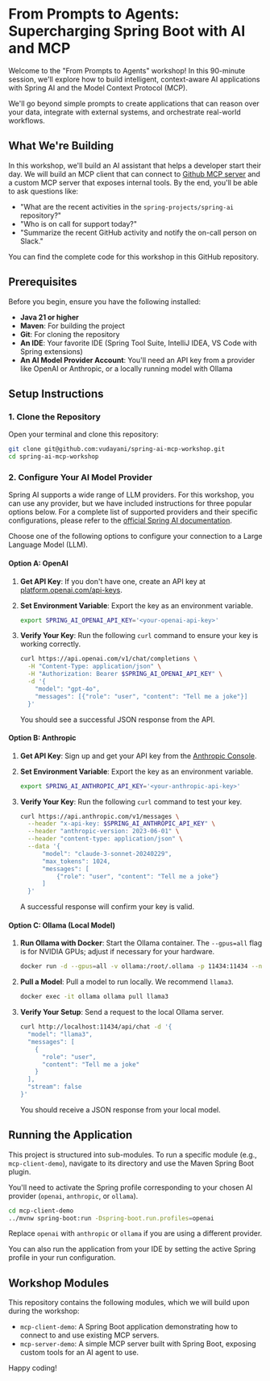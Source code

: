 # From Prompts to Agents: Supercharging Spring Boot with AI and MCP

Welcome to the "From Prompts to Agents" workshop! In this 90-minute session, we'll explore how to build intelligent, context-aware AI applications with Spring AI and the Model Context Protocol (MCP).

We'll go beyond simple prompts to create applications that can reason over your data, integrate with external systems, and orchestrate real-world workflows.

## What We're Building

In this workshop, we'll build an AI assistant that helps a developer start their day. We will build an MCP client that can connect to [Github MCP server](https://github.com/modelcontextprotocol/servers-archived/tree/main/src/github) and a custom MCP server that exposes internal tools. By the end, you'll be able to ask questions like:

*   "What are the recent activities in the `spring-projects/spring-ai` repository?"
*   "Who is on call for support today?"
*   "Summarize the recent GitHub activity and notify the on-call person on Slack."

You can find the complete code for this workshop in this GitHub repository.

## Prerequisites

Before you begin, ensure you have the following installed:

*   **Java 21 or higher**
*   **Maven**: For building the project
*   **Git**: For cloning the repository
*   **An IDE**: Your favorite IDE (Spring Tool Suite, IntelliJ IDEA, VS Code with Spring extensions)
*   **An AI Model Provider Account**: You'll need an API key from a provider like OpenAI or Anthropic, or a locally running model with Ollama

## Setup Instructions

### 1. Clone the Repository

Open your terminal and clone this repository:

```bash
git clone git@github.com:vudayani/spring-ai-mcp-workshop.git
cd spring-ai-mcp-workshop
```

### 2. Configure Your AI Model Provider

Spring AI supports a wide range of LLM providers. For this workshop, you can use any provider, but we have included instructions for three popular options below. For a complete list of supported providers and their specific configurations, please refer to the [official Spring AI documentation](https://docs.spring.io/spring-ai/reference/api/chat/comparison.html).

Choose one of the following options to configure your connection to a Large Language Model (LLM).

#### Option A: OpenAI

1.  **Get API Key**: If you don't have one, create an API key at [platform.openai.com/api-keys](https://platform.openai.com/api-keys).
2.  **Set Environment Variable**: Export the key as an environment variable.

    ```bash
    export SPRING_AI_OPENAI_API_KEY='<your-openai-api-key>'
    ```

3.  **Verify Your Key**: Run the following `curl` command to ensure your key is working correctly.

    ```bash
    curl https://api.openai.com/v1/chat/completions \
      -H "Content-Type: application/json" \
      -H "Authorization: Bearer $SPRING_AI_OPENAI_API_KEY" \
      -d '{
        "model": "gpt-4o",
        "messages": [{"role": "user", "content": "Tell me a joke"}]
      }'
    ```

    You should see a successful JSON response from the API.

#### Option B: Anthropic

1.  **Get API Key**: Sign up and get your API key from the [Anthropic Console](https://console.anthropic.com/).
2.  **Set Environment Variable**: Export the key as an environment variable.

    ```bash
    export SPRING_AI_ANTHROPIC_API_KEY='<your-anthropic-api-key>'
    ```

3.  **Verify Your Key**: Run the following `curl` command to test your key.

    ```bash
    curl https://api.anthropic.com/v1/messages \
      --header "x-api-key: $SPRING_AI_ANTHROPIC_API_KEY" \
      --header "anthropic-version: 2023-06-01" \
      --header "content-type: application/json" \
      --data '{
          "model": "claude-3-sonnet-20240229",
          "max_tokens": 1024,
          "messages": [
              {"role": "user", "content": "Tell me a joke"}
          ]
      }'
    ```

    A successful response will confirm your key is valid.

#### Option C: Ollama (Local Model)

1.  **Run Ollama with Docker**: Start the Ollama container. The `--gpus=all` flag is for NVIDIA GPUs; adjust if necessary for your hardware.

    ```bash
    docker run -d --gpus=all -v ollama:/root/.ollama -p 11434:11434 --name ollama ollama/ollama
    ```

2.  **Pull a Model**: Pull a model to run locally. We recommend `llama3`.

    ```bash
    docker exec -it ollama ollama pull llama3
    ```

3.  **Verify Your Setup**: Send a request to the local Ollama server.

    ```bash
    curl http://localhost:11434/api/chat -d '{
      "model": "llama3",
      "messages": [
        {
          "role": "user",
          "content": "Tell me a joke"
        }
      ],
      "stream": false
    }'
    ```

    You should receive a JSON response from your local model.

## Running the Application

This project is structured into sub-modules. To run a specific module (e.g., `mcp-client-demo`), navigate to its directory and use the Maven Spring Boot plugin.

You'll need to activate the Spring profile corresponding to your chosen AI provider (`openai`, `anthropic`, or `ollama`).

```bash
cd mcp-client-demo
../mvnw spring-boot:run -Dspring-boot.run.profiles=openai
```

Replace `openai` with `anthropic` or `ollama` if you are using a different provider.

You can also run the application from your IDE by setting the active Spring profile in your run configuration.

## Workshop Modules

This repository contains the following modules, which we will build upon during the workshop:

*   `mcp-client-demo`: A Spring Boot application demonstrating how to connect to and use existing MCP servers.
*   `mcp-server-demo`: A simple MCP server built with Spring Boot, exposing custom tools for an AI agent to use.

Happy coding!
